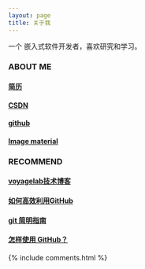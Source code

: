 ```yaml
---
layout: page
title: 关于我 
---
```


一个 嵌入式软件开发者，喜欢研究和学习。    

  
### ABOUT ME      
  
#### [简历](https://zhangqunwei.github.io/resume/zhangqunweiMAIN.html)     

#### [CSDN](http://blog.csdn.net/w__l__)    

#### [github](https://github.com/zhangqunwei)      

#### [Image material](https://zhangqunwei.github.io/Image-material)     




### RECOMMEND

#### [voyagelab技术博客](http://talkingdata.me/)      

#### [如何高效利用GitHub](http://www.yangzhiping.com/tech/github.html)      

#### [git 简明指南](http://rogerdudler.github.io/git-guide/index.zh.html)      

#### [怎样使用 GitHub？](https://www.zhihu.com/question/20070065)      


{% include comments.html %}

